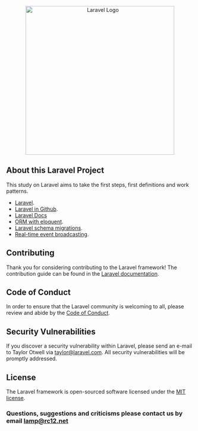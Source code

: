 <p align="center"><a href="https://laravel.com" target="_blank"><img src="https://raw.githubusercontent.com/laravel/art/master/logo-lockup/5%20SVG/2%20CMYK/1%20Full%20Color/laravel-logolockup-cmyk-red.svg" width="400" alt="Laravel Logo"></a></p>

## About this Laravel Project

This study on Laravel aims to take the first steps, first definitions and work patterns.

-   [Laravel](https://laravel.com).
-   [Laravel in Github](https://github.com/laravel).
-   [Laravel Docs](https://laravel.com/docs/)
-   [ORM with eloquent](https://laravel.com/docs/eloquent).
-   [Laravel schema migrations](https://laravel.com/docs/migrations).
-   [Real-time event broadcasting](https://laravel.com/docs/broadcasting).

## Contributing

Thank you for considering contributing to the Laravel framework! The contribution guide can be found in the [Laravel documentation](https://laravel.com/docs/contributions).

## Code of Conduct

In order to ensure that the Laravel community is welcoming to all, please review and abide by the [Code of Conduct](https://laravel.com/docs/contributions#code-of-conduct).

## Security Vulnerabilities

If you discover a security vulnerability within Laravel, please send an e-mail to Taylor Otwell via [taylor@laravel.com](mailto:taylor@laravel.com). All security vulnerabilities will be promptly addressed.

## License

The Laravel framework is open-sourced software licensed under the [MIT license](https://opensource.org/licenses/MIT).

### Questions, suggestions and criticisms please contact us by email lamp@rc12.net
